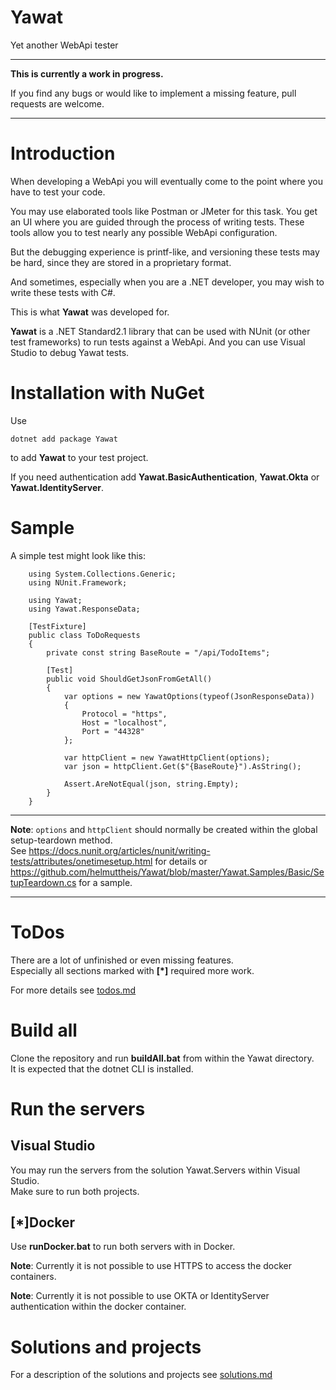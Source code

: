 # Yawat
Yet another WebApi tester

***

**This is currently a work in progress.**

If you find any bugs or would like to implement a missing feature, pull requests are welcome.

***

# Introduction

When developing a WebApi you will eventually come to the point where you have to test your code.

You may use elaborated tools like Postman or JMeter for this task.
You get an UI where you are guided through the process of writing tests.
These tools allow you to test nearly any possible WebApi configuration.

But the debugging experience is printf-like, and 
versioning these tests may be hard, since they are stored in a proprietary format.

And sometimes, especially when you are a .NET developer, you may wish to write these tests with C#.

This is what **Yawat** was developed for.

**Yawat** is a .NET Standard2.1 library that can be used with NUnit (or other test frameworks) to run tests against a WebApi.
And you can use Visual Studio to debug Yawat tests.

# Installation with NuGet

Use 
```
dotnet add package Yawat
```
to add **Yawat** to your test project.

If you need authentication add **Yawat.BasicAuthentication**, **Yawat.Okta** or **Yawat.IdentityServer**.


# Sample

A simple test might look like this:

```
    using System.Collections.Generic;
    using NUnit.Framework;
    
    using Yawat;
    using Yawat.ResponseData;

    [TestFixture]
    public class ToDoRequests
    {
        private const string BaseRoute = "/api/TodoItems";

        [Test]
        public void ShouldGetJsonFromGetAll()
        {
            var options = new YawatOptions(typeof(JsonResponseData))
            {
                Protocol = "https",
                Host = "localhost",
                Port = "44328"
            };

            var httpClient = new YawatHttpClient(options);
            var json = httpClient.Get($"{BaseRoute}").AsString();

            Assert.AreNotEqual(json, string.Empty);
        }
    }
```

---

**Note**: `options` and `httpClient` should normally be created within the global setup-teardown method.<br/>
See https://docs.nunit.org/articles/nunit/writing-tests/attributes/onetimesetup.html for details or <br/>
https://github.com/helmuttheis/Yawat/blob/master/Yawat.Samples/Basic/SetupTeardown.cs for a sample.

---

# ToDos

There are a lot of unfinished or even missing features.<br/>
Especially all sections marked with **[*]** required more work.

For more details see [todos.md](todos.md)

# Build all

Clone the repository and run **buildAll.bat** from within the Yawat directory.<br/>
It is expected that the dotnet CLI is installed.

# Run the servers

## Visual Studio

You may run the servers from the solution Yawat.Servers within Visual Studio.<br/>
Make sure to run both projects.


## [*]Docker

Use **runDocker.bat** to run both servers with in Docker.

**Note**: Currently it is not possible to use HTTPS to access the docker containers.

**Note**: Currently it is not possible to use OKTA or IdentityServer authentication within the docker container.


# Solutions and projects

For a description of the solutions and projects see [solutions.md](solutions.md)
